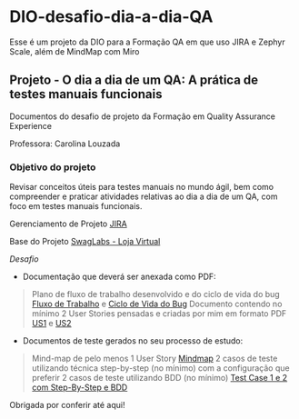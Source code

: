 # DIO-desafio-dia-a-dia-QA
Esse é um projeto da DIO para a Formação QA em que uso JIRA e Zephyr Scale, além de MindMap com Miro

## Projeto - O dia a dia de um QA: A prática de testes manuais funcionais
Documentos do desafio de projeto da Formação em Quality Assurance Experience

Professora: Carolina Louzada

### Objetivo do projeto
Revisar conceitos úteis para testes manuais no mundo ágil, bem como compreender e praticar atividades relativas ao dia a dia de um QA, com foco em testes manuais funcionais.

Gerenciamento de Projeto
[JIRA](https://bruna23.atlassian.net/jira/software/c/projects/DPQ/boards/2)

Base do Projeto
[SwagLabs - Loja Virtual](https://www.saucedemo.com/v1/index.html)

*Desafio*

- Documentação que deverá ser anexada como PDF:

> Plano de fluxo de trabalho desenvolvido e do ciclo de vida do bug [Fluxo de Trabalho](https://github.com/Bruna-23/DIO-desafio-dia-a-dia-QA/blob/master/1%20-%20Workflow.png) e [Ciclo de Vida do Bug](https://github.com/Bruna-23/DIO-desafio-dia-a-dia-QA/blob/master/2%20-%20Bug%20Life%20Cycle.png)
> Documento contendo no mínimo 2 User Stories pensadas e criadas por mim em formato PDF [US1](https://github.com/Bruna-23/DIO-desafio-dia-a-dia-QA/blob/master/3%20-%20US1%20%5B%23DPQ2-17%5D%20Search%20Bar.pdf) e [US2](https://github.com/Bruna-23/DIO-desafio-dia-a-dia-QA/blob/master/4%20-%20US2%20%5B%23DPQ2-16%5D%20Products%20Quantity.pdf)

 

- Documentos de teste gerados no seu processo de estudo:

> Mind-map de pelo menos 1 User Story [Mindmap](https://github.com/Bruna-23/DIO-desafio-dia-a-dia-QA/blob/master/5%20-%20Mind%20Map.pdf)
> 2 casos de teste utilizando técnica step-by-step (no mínimo) com a configuração que preferir 
> 2 casos de teste utilizando BDD (no mínimo) 
> [Test Case 1 e 2 com Step-By-Step e BDD](https://github.com/Bruna-23/DIO-desafio-dia-a-dia-QA/blob/master/6%20-%20Test%20Cases%20SBS%20and%20BDD.pdf)

Obrigada por conferir até aqui! 

